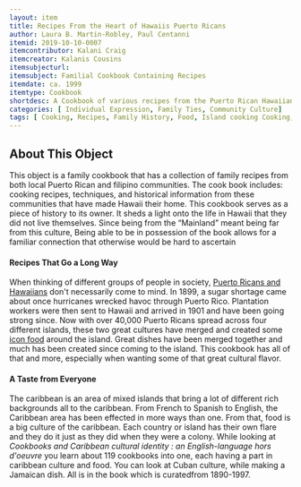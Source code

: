```yaml
---
layout: item
title: Recipes From the Heart of Hawaiis Puerto Ricans
author: Laura B. Martin-Robley, Paul Centanni
itemid: 2019-10-10-0007
itemcontributor: Kalani Craig
itemcreator: Kalanis Cousins
itemsubjecturl: 
itemsubject: Familial Cookbook Containing Recipes
itemdate: ca. 1999
itemtype: Cookbook
shortdesc: A Cookbook of various recipes from the Puerto Rican Hawaiian community.
categories: [ Individual Expression, Family Ties, Community Culture] 
tags: [ Cooking, Recipes, Family History, Food, Island cooking Cooking, Puerto Rico Cooking, Hawaiian, Institute of Pacific Relations, Puerto Rican Immigration, Consumer Culture]
---
```


## About This Object 

This object is a family cookbook that has a collection of family recipes from both local Puerto Rican and filipino communities. The cook book includes: cooking recipes, techniques, and historical information from these communities that have made Hawaii their home. This cookbook serves as a piece of history to its owner. It sheds a light onto the life in Hawaii that they did not live themselves. Since being from the “Mainland” meant being far from this culture, Being able to be in possession of the book allows for a familiar connection that otherwise would be hard to ascertain

#### Recipes That Go a Long Way

When thinking of different groups of people in society, [Puerto Ricans and Hawaiians](https://centropr.hunter.cuny.edu/centrovoices/chronicles/how-first-puerto-ricans-arrived-hawai%E2%80%99i-island) don't necessarily come to mind.  In 1899, a sugar shortage came about once hurricanes wrecked havoc through Puerto Rico.  Plantation workers were then sent to Hawaii and arrived in 1901 and have been going strong since.  Now with over 40,000 Puerto Ricans spread across four different islands, these two great cultures have merged and created some [icon food](https://www.youtube.com/watch?v=6qnI7QTjwz4) around the island.  Great dishes have been merged together and much has been created since coming to the island.  This cookbook has all of that and more, especially when wanting some of that great cultural flavor.

#### A Taste from Everyone

The caribbean is an area of mixed islands that bring a lot of different rich backgrounds all to the caribbean.  From French to Spanish to English, the Caribbean area has been effected in more ways than one.  From that, food is a big culture of the caribbean.  Each country or island has their own flare and they do it just as they did when they were a colony.  While looking at *Cookbooks and Caribbean cultural identity : an English-language hors d'oeuvre* you learn about 119 cookbooks into one, each having a part in caribbean culture and food.  You can look at Cuban culture, while making a Jamaican dish.  All is in the book which is curatedfrom 1890-1997.

